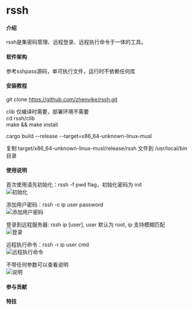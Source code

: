 # rssh

#### 介绍
rssh是集密码管理、远程登录、远程执行命令于一体的工具。

#### 软件架构
参考sshpass源码，单可执行文件，运行时不依赖任何库

#### 安装教程
git clone https://github.com/zhenyike/rssh.git

clib 仅编译时需要，部署环境不需要  
cd rssh/clib  
make && make install  

cargo build --release --target=x86_64-unknown-linux-musl  

复制 target/x86_64-unknown-linux-musl/release/rssh 文件到 /usr/local/bin 目录  

#### 使用说明

首次使用请先初始化：rssh -f pwd flag，初始化密码为 init  
![初始化](https://images.gitee.com/uploads/images/2020/1104/114153_58423e3d_8136516.png "屏幕截图.png")

添加用户密码：rssh -c ip user password  
![添加用户密码](https://images.gitee.com/uploads/images/2020/1104/114252_2b0cb2d9_8136516.png "屏幕截图.png")

登录到远程服务器: rssh ip [user], user 默认为 root, ip 支持模糊匹配  
![登录](https://images.gitee.com/uploads/images/2020/1104/114421_5ea17744_8136516.png "屏幕截图.png")

远程执行命令：rssh -r ip user cmd  
![远程执行命令](https://images.gitee.com/uploads/images/2020/1104/114621_7388983a_8136516.png "屏幕截图.png")

不带任何参数可以查看说明  
![说明](https://images.gitee.com/uploads/images/2020/1109/101918_edf76e5e_8136516.png "屏幕截图.png")

#### 参与贡献


#### 特技

